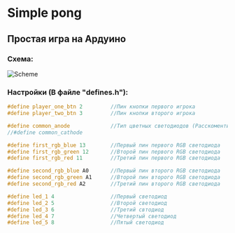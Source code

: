 # Simple pong

## Простая игра на Ардуино

### Схема:

![Scheme](https://user-images.githubusercontent.com/63224897/127923249-25b4949d-b376-4081-a233-5881af9d72a9.png)

### Настройки (В файле "defines.h"):

```c++
#define player_one_btn 2         //Пин кнопки первого игрока
#define player_two_btn 3         //Пин кнопки второго игрока

#define common_anode             //Тип цветных светодиодов (Расскоментировать нужное) 
//#define common_cathode

#define first_rgb_blue 13        //Первый пин первого RGB светодиода
#define first_rgb_green 12       //Второй пин первого RGB светодиода
#define first_rgb_red 11         //Третий пин первого RGB светодиода

#define second_rgb_blue A0       //Первый пин второго RGB светодиода                                               
#define second_rgb_green A1      //Второй пин второго RGB светодиода
#define second_rgb_red A2        //Третий пин второго RGB светодиода

#define led_1 4                  //Первый светодиод
#define led_2 5                  //Второй светодиод
#define led_3 6                  //Третий свтодиод
#define led_4 7                  //Четвертый светодиод
#define led_5 8                  //Пятый светодиод
```
<!-- #### Если вы нашли ошибку в программе или схеме. Пишите на почту: -->
